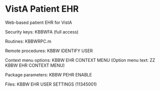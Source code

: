 # VistA Patient EHR

Web-based patient EHR for VistA

Security keys:
  KBBWFA (full access)

Routines:
  KBBWRPC.m

Remote procedures:
  KBBW IDENTIFY USER

Context menu options:
  KBBW EHR CONTEXT MENU (Option menu text: ZZ KBBW EHR CONTEXT MENU)

Package parameters:
  KBBW PEHR ENABLE

Files:
  KBBW EHR USER SETTINGS (11345001)
